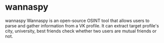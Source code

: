 # wannaspy
wannaspy Wannaspy is an open-source OSINT tool that allows users to parse and gather information from a VK profile. It can extract target profile's city, university, best friends check whether two users are mutual friends or not.
